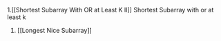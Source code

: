 1.[[Shortest Subarray With OR at Least K II]] Shortest Subarray with or at least k
1. [[Longest Nice Subarray]]